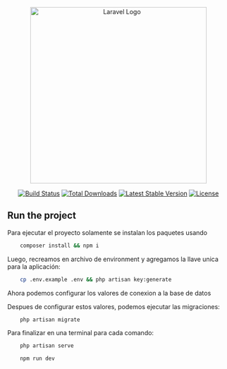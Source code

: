 <p align="center"><a href="https://laravel.com" target="_blank"><img src="https://raw.githubusercontent.com/laravel/art/master/logo-lockup/5%20SVG/2%20CMYK/1%20Full%20Color/laravel-logolockup-cmyk-red.svg" width="400" alt="Laravel Logo"></a></p>

<p align="center">
<a href="https://github.com/laravel/framework/actions"><img src="https://github.com/laravel/framework/workflows/tests/badge.svg" alt="Build Status"></a>
<a href="https://packagist.org/packages/laravel/framework"><img src="https://img.shields.io/packagist/dt/laravel/framework" alt="Total Downloads"></a>
<a href="https://packagist.org/packages/laravel/framework"><img src="https://img.shields.io/packagist/v/laravel/framework" alt="Latest Stable Version"></a>
<a href="https://packagist.org/packages/laravel/framework"><img src="https://img.shields.io/packagist/l/laravel/framework" alt="License"></a>
</p>

## Run the project

Para ejecutar el proyecto solamente se instalan los paquetes usando  

```bash
    composer install && npm i
```

Luego, recreamos en archivo de environment y agregamos la llave unica para la aplicación:  

```bash
    cp .env.example .env && php artisan key:generate
```

Ahora podemos configurar los valores de conexion a la base de datos  

Despues de configurar estos valores, podemos ejecutar las migraciones:  

```bash
    php artisan migrate
```

Para finalizar en una terminal para cada comando:  

```bash
    php artisan serve
```

```bash
    npm run dev
```
